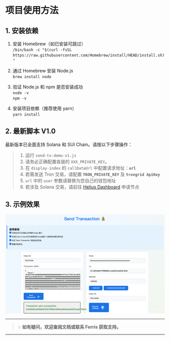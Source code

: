# 项目使用方法

## 1. 安装依赖

1. 安装 Homebrew（如已安装可跳过）  
   `/bin/bash -c "$(curl -fsSL https://raw.githubusercontent.com/Homebrew/install/HEAD/install.sh)"`

2. 通过 Homebrew 安装 Node.js  
   `brew install node`

3. 验证 Node.js 和 npm 是否安装成功  
   `node -v`  
   `npm -v`

4. 安装项目依赖（推荐使用 yarn）  
   `yarn install`


## 2. 最新脚本 V1.0

最新版本已全面支持 Solana 和 SUI Chain。请按以下步骤操作： 


>  1. 运行 `send-tx-demo-v1.js` 
>  2. 请务必正确配置各链的 `XXX_PRIVATE_KEY`。
>  3. 在 `display-index` 的 `callDataUrl` 中配置请求地址：**`url`**
> 4. 若需发送 Tron 交易，请配置 **`TRON_PRIVATE_KEY`** 及 **`trongrid ApiKey`**
> 5. `url` 中的 `user` 参数请替换为您自己的钱包地址
> 6. 若涉及 Solana 交易，请前往 [Helius Dashboard](https://dashboard.helius.dev/) 申请节点

## 3. 示例效果

![image.png](image.png)

---
> 💡 **如有疑问，欢迎查阅文档或联系 Ferris 获取支持。**
--- 